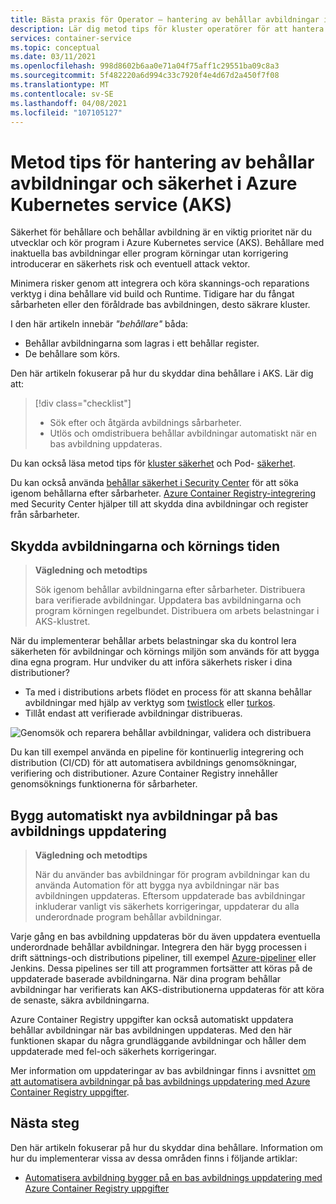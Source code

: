 ```yaml
---
title: Bästa praxis för Operator – hantering av behållar avbildningar i Azure Kubernetes Services (AKS)
description: Lär dig metod tips för kluster operatörer för att hantera och säkra behållar avbildningar i Azure Kubernetes service (AKS)
services: container-service
ms.topic: conceptual
ms.date: 03/11/2021
ms.openlocfilehash: 998d8602b6aa0e71a04f75aff1c29551ba09c8a3
ms.sourcegitcommit: 5f482220a6d994c33c7920f4e4d67d2a450f7f08
ms.translationtype: MT
ms.contentlocale: sv-SE
ms.lasthandoff: 04/08/2021
ms.locfileid: "107105127"
---
```

# <a name="best-practices-for-container-image-management-and-security-in-azure-kubernetes-service-aks"></a>Metod tips för hantering av behållar avbildningar och säkerhet i Azure Kubernetes service (AKS)

Säkerhet för behållare och behållar avbildning är en viktig prioritet när du utvecklar och kör program i Azure Kubernetes service (AKS). Behållare med inaktuella bas avbildningar eller program körningar utan korrigering introducerar en säkerhets risk och eventuell attack vektor. 

Minimera risker genom att integrera och köra skannings-och reparations verktyg i dina behållare vid build och Runtime. Tidigare har du fångat sårbarheten eller den föråldrade bas avbildningen, desto säkrare kluster. 

I den här artikeln innebär *"behållare"* båda:
* Behållar avbildningarna som lagras i ett behållar register.
* De behållare som körs.

Den här artikeln fokuserar på hur du skyddar dina behållare i AKS. Lär dig att:

> [!div class="checklist"]
> * Sök efter och åtgärda avbildnings sårbarheter.
> * Utlös och omdistribuera behållar avbildningar automatiskt när en bas avbildning uppdateras.

Du kan också läsa metod tips för [kluster säkerhet][best-practices-cluster-security] och Pod- [säkerhet][best-practices-pod-security].

Du kan också använda [behållar säkerhet i Security Center][security-center-containers] för att söka igenom behållarna efter sårbarheter. [Azure Container Registry-integrering][security-center-acr] med Security Center hjälper till att skydda dina avbildningar och register från sårbarheter.

## <a name="secure-the-images-and-run-time"></a>Skydda avbildningarna och körnings tiden

> **Vägledning och metodtips** 
>
> Sök igenom behållar avbildningarna efter sårbarheter. Distribuera bara verifierade avbildningar. Uppdatera bas avbildningarna och program körningen regelbundet. Distribuera om arbets belastningar i AKS-klustret.

När du implementerar behållar arbets belastningar ska du kontrol lera säkerheten för avbildningar och körnings miljön som används för att bygga dina egna program. Hur undviker du att införa säkerhets risker i dina distributioner? 
* Ta med i distributions arbets flödet en process för att skanna behållar avbildningar med hjälp av verktyg som [twistlock][twistlock] eller [turkos][aqua].
* Tillåt endast att verifierade avbildningar distribueras.

![Genomsök och reparera behållar avbildningar, validera och distribuera](media/operator-best-practices-container-security/scan-container-images-simplified.png)

Du kan till exempel använda en pipeline för kontinuerlig integrering och distribution (CI/CD) för att automatisera avbildnings genomsökningar, verifiering och distributioner. Azure Container Registry innehåller genomsöknings funktionerna för sårbarheter.

## <a name="automatically-build-new-images-on-base-image-update"></a>Bygg automatiskt nya avbildningar på bas avbildnings uppdatering

> **Vägledning och metodtips** 
>
> När du använder bas avbildningar för program avbildningar kan du använda Automation för att bygga nya avbildningar när bas avbildningen uppdateras. Eftersom uppdaterade bas avbildningar inkluderar vanligt vis säkerhets korrigeringar, uppdaterar du alla underordnade program behållar avbildningar.

Varje gång en bas avbildning uppdateras bör du även uppdatera eventuella underordnade behållar avbildningar. Integrera den här bygg processen i drift sättnings-och distributions pipeliner, till exempel [Azure-pipeliner][azure-pipelines] eller Jenkins. Dessa pipelines ser till att programmen fortsätter att köras på de uppdaterade baserade avbildningarna. När dina program behållar avbildningar har verifierats kan AKS-distributionerna uppdateras för att köra de senaste, säkra avbildningarna.

Azure Container Registry uppgifter kan också automatiskt uppdatera behållar avbildningar när bas avbildningen uppdateras. Med den här funktionen skapar du några grundläggande avbildningar och håller dem uppdaterade med fel-och säkerhets korrigeringar.

Mer information om uppdateringar av bas avbildningar finns i avsnittet [om att automatisera avbildningar på bas avbildnings uppdatering med Azure Container Registry uppgifter][acr-base-image-update].

## <a name="next-steps"></a>Nästa steg

Den här artikeln fokuserar på hur du skyddar dina behållare. Information om hur du implementerar vissa av dessa områden finns i följande artiklar:

* [Automatisera avbildning bygger på en bas avbildnings uppdatering med Azure Container Registry uppgifter][acr-base-image-update]

<!-- EXTERNAL LINKS -->
[azure-pipelines]: /azure/devops/pipelines/
[twistlock]: https://www.twistlock.com/
[aqua]: https://www.aquasec.com/

<!-- INTERNAL LINKS -->
[best-practices-cluster-security]: operator-best-practices-cluster-security.md
[best-practices-pod-security]: developer-best-practices-pod-security.md
[acr-base-image-update]: ../container-registry/container-registry-tutorial-base-image-update.md
[security-center-containers]: ../security-center/container-security.md
[security-center-acr]: ../security-center/defender-for-container-registries-introduction.md